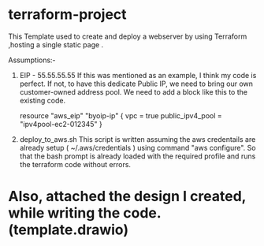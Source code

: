 # terraform-project

This Template used to create and deploy a webserver by using Terraform ,hosting a single static page .
                                     
Assumptions:-
1. EIP - 55.55.55.55
    If this was mentioned as an example, I think my code is perfect. 
    If not, to have this dedicate Public IP, we need to bring our own customer-owned address pool.
    We need to add a block like this to the existing code.

    resource "aws_eip" "byoip-ip" {
        vpc              = true
        public_ipv4_pool = "ipv4pool-ec2-012345"
    }

2. deploy_to_aws.sh
    This script is written assuming the aws credentails are already setup ( ~/.aws/credentials ) using command "aws configure".
    So that the bash prompt is already loaded with the required profile and runs the terraform code without errors.
# Also, attached the design I created, while writing the code. (template.drawio)
